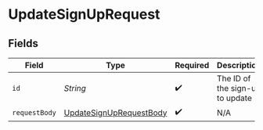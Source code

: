 # UpdateSignUpRequest


## Fields

| Field                                                                         | Type                                                                          | Required                                                                      | Description                                                                   |
| ----------------------------------------------------------------------------- | ----------------------------------------------------------------------------- | ----------------------------------------------------------------------------- | ----------------------------------------------------------------------------- |
| `id`                                                                          | *String*                                                                      | :heavy_check_mark:                                                            | The ID of the sign-up to update                                               |
| `requestBody`                                                                 | [UpdateSignUpRequestBody](../../models/operations/UpdateSignUpRequestBody.md) | :heavy_check_mark:                                                            | N/A                                                                           |